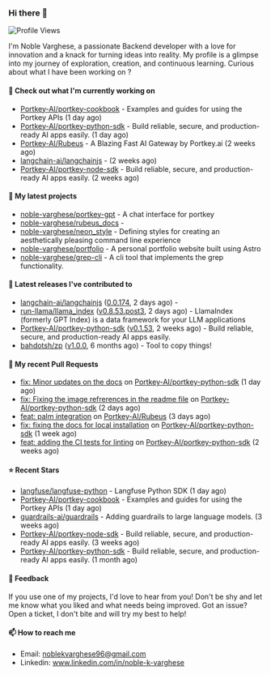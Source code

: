 ### Hi there 👋
![Profile Views](https://komarev.com/ghpvc/?username=noble-varghese&label=PROFILE+VIEWS)

I'm Noble Varghese, a passionate Backend developer with a love for innovation and a knack for turning ideas into reality. My profile is a glimpse into my journey of exploration, creation, and continuous learning. Curious about what I have been working on ?


#### 👷 Check out what I'm currently working on

- [Portkey-AI/portkey-cookbook](https://github.com/Portkey-AI/portkey-cookbook) - Examples and guides for using the Portkey APIs (1 day ago)
- [Portkey-AI/portkey-python-sdk](https://github.com/Portkey-AI/portkey-python-sdk) - Build reliable, secure, and production-ready AI apps easily. (1 day ago)
- [Portkey-AI/Rubeus](https://github.com/Portkey-AI/Rubeus) - A Blazing Fast AI Gateway by Portkey.ai (2 weeks ago)
- [langchain-ai/langchainjs](https://github.com/langchain-ai/langchainjs) -  (2 weeks ago)
- [Portkey-AI/portkey-node-sdk](https://github.com/Portkey-AI/portkey-node-sdk) - Build reliable, secure, and production-ready AI apps easily. (2 weeks ago)

#### 🌱 My latest projects

- [noble-varghese/portkey-gpt](https://github.com/noble-varghese/portkey-gpt) - A chat interface for portkey
- [noble-varghese/rubeus_docs](https://github.com/noble-varghese/rubeus_docs) - 
- [noble-varghese/neon_style](https://github.com/noble-varghese/neon_style) - Defining styles for creating an aesthetically pleasing command line experience
- [noble-varghese/portfolio](https://github.com/noble-varghese/portfolio) - A personal portfolio website built using Astro
- [noble-varghese/grep-cli](https://github.com/noble-varghese/grep-cli) - A cli tool that implements the grep functionality.

#### 🔭 Latest releases I've contributed to

- [langchain-ai/langchainjs](https://github.com/langchain-ai/langchainjs) ([0.0.174](https://github.com/langchain-ai/langchainjs/releases/tag/0.0.174), 2 days ago) - 
- [run-llama/llama_index](https://github.com/run-llama/llama_index) ([v0.8.53.post3](https://github.com/run-llama/llama_index/releases/tag/v0.8.53.post3), 2 days ago) - LlamaIndex (formerly GPT Index) is a data framework for your LLM applications
- [Portkey-AI/portkey-python-sdk](https://github.com/Portkey-AI/portkey-python-sdk) ([v0.1.53](https://github.com/Portkey-AI/portkey-python-sdk/releases/tag/v0.1.53), 2 weeks ago) - Build reliable, secure, and production-ready AI apps easily.
- [bahdotsh/zp](https://github.com/bahdotsh/zp) ([v1.0.0](https://github.com/bahdotsh/zp/releases/tag/v1.0.0), 6 months ago) - Tool to copy things!

#### 🔨 My recent Pull Requests

- [fix: Minor updates on the docs](https://github.com/Portkey-AI/portkey-python-sdk/pull/56) on [Portkey-AI/portkey-python-sdk](https://github.com/Portkey-AI/portkey-python-sdk) (1 day ago)
- [fix: Fixing the image refrerences in the readme file](https://github.com/Portkey-AI/portkey-python-sdk/pull/54) on [Portkey-AI/portkey-python-sdk](https://github.com/Portkey-AI/portkey-python-sdk) (2 days ago)
- [feat: palm integration](https://github.com/Portkey-AI/Rubeus/pull/30) on [Portkey-AI/Rubeus](https://github.com/Portkey-AI/Rubeus) (3 days ago)
- [fix: fixing the docs for local installation](https://github.com/Portkey-AI/portkey-python-sdk/pull/50) on [Portkey-AI/portkey-python-sdk](https://github.com/Portkey-AI/portkey-python-sdk) (1 week ago)
- [feat: adding the CI tests for linting](https://github.com/Portkey-AI/portkey-python-sdk/pull/41) on [Portkey-AI/portkey-python-sdk](https://github.com/Portkey-AI/portkey-python-sdk) (2 weeks ago)


#### ⭐ Recent Stars

- [langfuse/langfuse-python](https://github.com/langfuse/langfuse-python) - Langfuse Python SDK (1 day ago)
- [Portkey-AI/portkey-cookbook](https://github.com/Portkey-AI/portkey-cookbook) - Examples and guides for using the Portkey APIs (1 day ago)
- [guardrails-ai/guardrails](https://github.com/guardrails-ai/guardrails) - Adding guardrails to large language models. (3 weeks ago)
- [Portkey-AI/portkey-node-sdk](https://github.com/Portkey-AI/portkey-node-sdk) - Build reliable, secure, and production-ready AI apps easily. (3 weeks ago)
- [Portkey-AI/portkey-python-sdk](https://github.com/Portkey-AI/portkey-python-sdk) - Build reliable, secure, and production-ready AI apps easily. (1 month ago)

#### 💬 Feedback

If you use one of my projects, I'd love to hear from you! Don't be shy and let me know what you liked and what needs being improved. Got an issue? Open a ticket, I don't bite and will try my best to help!

#### 📫 How to reach me

- Email: noblekvarghese96@gmail.com
- Linkedin: www.linkedin.com/in/noble-k-varghese
